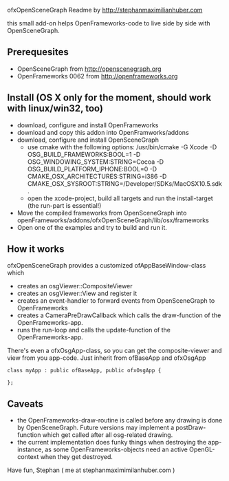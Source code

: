ofxOpenSceneGraph Readme
by http://stephanmaximilianhuber.com

this small add-on helps OpenFrameworks-code to live side by side with OpenSceneGraph.

## Prerequesites

* OpenSceneGraph from http://openscenegraph.org
* OpenFrameworks 0062 from http://openframeworks.org

## Install (OS X only for the moment, should work with linux/win32, too)

* download, configure and install OpenFrameworks
* download and copy this addon into OpenFramworks/addons
* download, configure and install OpenSceneGraph
  * use cmake  with the following options:
         /usr/bin/cmake -G Xcode -D OSG_BUILD_FRAMEWORKS:BOOL=1 -D OSG_WINDOWING_SYSTEM:STRING=Cocoa -D OSG_BUILD_PLATFORM_IPHONE:BOOL=0 -D CMAKE_OSX_ARCHITECTURES:STRING=i386 -D CMAKE_OSX_SYSROOT:STRING=/Developer/SDKs/MacOSX10.5.sdk .
  * open the xcode-project, build all targets and run the install-target (the run-part is essential!)
* Move the compiled frameworks from OpenSceneGraph into openFrameworks/addons/ofxOpenSceneGraph/lib/osx/frameworks
* Open one of the examples and try to build and run it.

## How it works

ofxOpenSceneGraph provides a customized ofAppBaseWindow-class which 
* creates an osgViewer::CompositeViewer
* creates an osgViewer::View and register it 
* creates an event-handler to forward events from OpenSceneGraph to OpenFrameworks
* creates a CameraPreDrawCallback which calls the draw-function of the OpenFrameworks-app.
* runs the run-loop and calls the update-function of the OpenFrameworks-app.

There's even a ofxOsgApp-class, so you can get the composite-viewer and view from you app-code. Just inherit from ofBaseApp and ofxOsgApp

    class myApp : public ofBaseApp, public ofxOsgApp {

    };

## Caveats

* the OpenFrameworks-draw-routine is called before any drawing is done by OpenSceneGraph. Future versions may implement a postDraw-function which get called after all osg-related drawing.
* the current implementation does funky things when destroying the app-instance, as some OpenFrameworks-objects need an active OpenGL-context when they get destroyed.


Have fun, 
Stephan ( me at stephanmaximimilanhuber.com )

